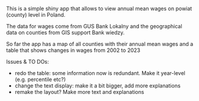 This is a simple shiny app that allows to view annual mean wages on powiat (county) level in Poland.

The data for wages come from GUS Bank Lokalny and the geographical data on counties from GIS support Bank wiedzy.

So far the app has a map of all counties with their annual mean wages and a table that shows changes in wages from 2002 to 2023

Issues & TO DOs:
- redo the table: some information now is redundant. Make it year-level (e.g. percentile etc?)
- change the text display: make it a bit bigger, add more explanations
- remake the layout? Make more text and explanations
